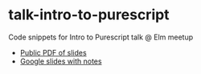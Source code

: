 # talk-intro-to-purescript
Code snippets for Intro to Purescript talk @ Elm meetup

* [Public PDF of slides](https://drive.google.com/file/d/1J9v7cUiSw29uniWgMGywnQeYWZCETO19/view?usp=sharing)
* [Google slides with notes](https://docs.google.com/presentation/d/1fW24_N4ADNuAz0qvI1dMlcqB4oMARCsAjdzIQSDFZe4/edit?usp=sharing)

